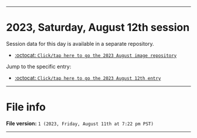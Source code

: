 
***

# 2023, Saturday, August 12th session

Session data for this day is available in a separate repository.

- [:octocat: `Click/tap here to go the 2023 August image repository`](https://github.com/seanpm2001/SeansLifeArchive_Images_MotorWorld_CarFactory_Y2023_V1//)

Jump to the specific entry:

- [:octocat: `Click/tap here to go the 2023 August 12th entry`](https://github.com/seanpm2001/SeansLifeArchive_Images_MotorWorld_CarFactory_Y2023_V1/tree/SeansLifeArchive_Images_MotorWorld_CarFactory_Y2023_V1_Main-dev/08_August/12/)

***

# File info

**File version:** `1 (2023, Friday, August 11th at 7:22 pm PST)`

***
